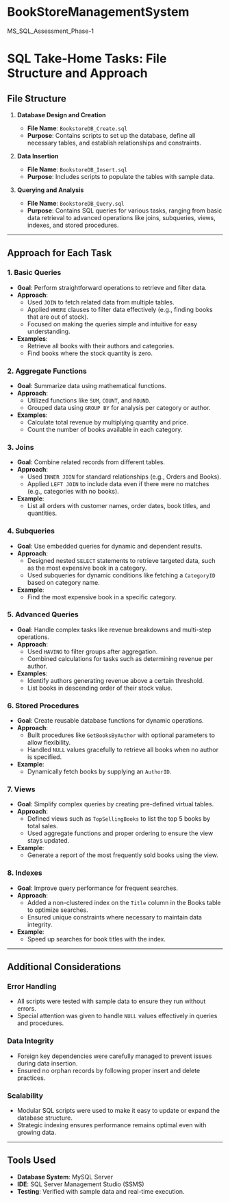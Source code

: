# BookStoreManagementSystem
 MS_SQL_Assessment_Phase-1
# SQL Take-Home Tasks: File Structure and Approach

## File Structure

1. **Database Design and Creation**
   - **File Name**: `BookstoreDB_Create.sql`
   - **Purpose**: Contains scripts to set up the database, define all necessary tables, and establish relationships and constraints.

2. **Data Insertion**
   - **File Name**: `BookstoreDB_Insert.sql`
   - **Purpose**: Includes scripts to populate the tables with sample data.

3. **Querying and Analysis**
   - **File Name**: `BookstoreDB_Query.sql`
   - **Purpose**: Contains SQL queries for various tasks, ranging from basic data retrieval to advanced operations like joins, subqueries, views, indexes, and stored procedures.

---

## Approach for Each Task

### 1. Basic Queries
- **Goal**: Perform straightforward operations to retrieve and filter data.
- **Approach**:
  - Used `JOIN` to fetch related data from multiple tables.
  - Applied `WHERE` clauses to filter data effectively (e.g., finding books that are out of stock).
  - Focused on making the queries simple and intuitive for easy understanding.
- **Examples**:
  - Retrieve all books with their authors and categories.
  - Find books where the stock quantity is zero.

### 2. Aggregate Functions
- **Goal**: Summarize data using mathematical functions.
- **Approach**:
  - Utilized functions like `SUM`, `COUNT`, and `ROUND`.
  - Grouped data using `GROUP BY` for analysis per category or author.
- **Examples**:
  - Calculate total revenue by multiplying quantity and price.
  - Count the number of books available in each category.

### 3. Joins
- **Goal**: Combine related records from different tables.
- **Approach**:
  - Used `INNER JOIN` for standard relationships (e.g., Orders and Books).
  - Applied `LEFT JOIN` to include data even if there were no matches (e.g., categories with no books).
- **Example**:
  - List all orders with customer names, order dates, book titles, and quantities.

### 4. Subqueries
- **Goal**: Use embedded queries for dynamic and dependent results.
- **Approach**:
  - Designed nested `SELECT` statements to retrieve targeted data, such as the most expensive book in a category.
  - Used subqueries for dynamic conditions like fetching a `CategoryID` based on category name.
- **Example**:
  - Find the most expensive book in a specific category.

### 5. Advanced Queries
- **Goal**: Handle complex tasks like revenue breakdowns and multi-step operations.
- **Approach**:
  - Used `HAVING` to filter groups after aggregation.
  - Combined calculations for tasks such as determining revenue per author.
- **Examples**:
  - Identify authors generating revenue above a certain threshold.
  - List books in descending order of their stock value.

### 6. Stored Procedures
- **Goal**: Create reusable database functions for dynamic operations.
- **Approach**:
  - Built procedures like `GetBooksByAuthor` with optional parameters to allow flexibility.
  - Handled `NULL` values gracefully to retrieve all books when no author is specified.
- **Example**:
  - Dynamically fetch books by supplying an `AuthorID`.

### 7. Views
- **Goal**: Simplify complex queries by creating pre-defined virtual tables.
- **Approach**:
  - Defined views such as `TopSellingBooks` to list the top 5 books by total sales.
  - Used aggregate functions and proper ordering to ensure the view stays updated.
- **Example**:
  - Generate a report of the most frequently sold books using the view.

### 8. Indexes
- **Goal**: Improve query performance for frequent searches.
- **Approach**:
  - Added a non-clustered index on the `Title` column in the Books table to optimize searches.
  - Ensured unique constraints where necessary to maintain data integrity.
- **Example**:
  - Speed up searches for book titles with the index.

---

## Additional Considerations

### Error Handling
- All scripts were tested with sample data to ensure they run without errors.
- Special attention was given to handle `NULL` values effectively in queries and procedures.

### Data Integrity
- Foreign key dependencies were carefully managed to prevent issues during data insertion.
- Ensured no orphan records by following proper insert and delete practices.

### Scalability
- Modular SQL scripts were used to make it easy to update or expand the database structure.
- Strategic indexing ensures performance remains optimal even with growing data.

---

## Tools Used
- **Database System**: MySQL Server
- **IDE**: SQL Server Management Studio (SSMS)
- **Testing**: Verified with sample data and real-time execution.
